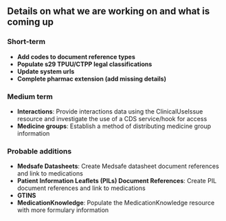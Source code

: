 ## Details on what we are working on and what is coming up

### Short-term

- **Add codes to document reference types** 
- **Populate s29 TPUU/CTPP legal classifications**
- **Update system urls**
- **Complete pharmac extension (add missing details)**

### Medium term

- **Interactions**: Provide interactions data using the ClinicalUseIssue resource and investigate the use of a CDS service/hook for access
- **Medicine groups**: Establish a method of distributing medicine group information

### Probable additions

- **Medsafe Datasheets**: Create Medsafe datasheet document references and link to medications
- **Patient Information Leaflets (PILs) Document References**: Create PIL document references and link to medications
- **GTINS**
- **MedicationKnowledge**: Populate the MedicationKnowledge resource with more formulary information

